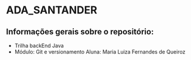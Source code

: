 # ADA_SANTANDER

## Informações gerais sobre o repositório:
* Trilha backEnd Java
* Módulo: Git e versionamento
Aluna: Maria Luiza Fernandes de Queiroz
